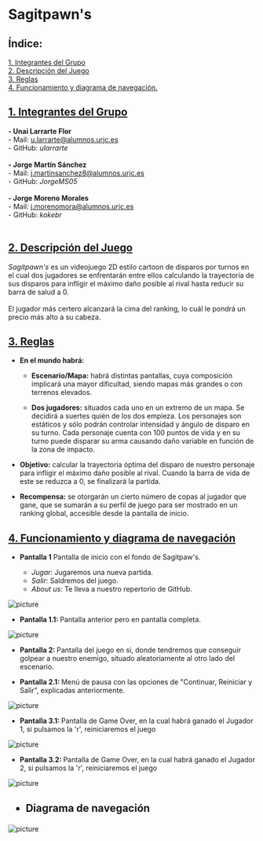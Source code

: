 # Sagitpawn's


  ## Índice: 
<a href="#grupos">1. Integrantes del Grupo</a><br>
<a href="#desc">2. Descripción del Juego</a><br>
<a href="#reglas">3. Reglas</a><br>
<a href="#diagrama">4. Funcionamiento y diagrama de navegación.</a><br>

<div id="grupos">
        <h2>
            <a href="#TOC">1. Integrantes del Grupo</a>
        </h2>
        <p>
            <strong>- Unai Larrarte Flor</strong><br>    
            - Mail: <a href="mailto:u.larrarte@alumnos.urjc.es">u.larrarte@alumnos.urjc.es</a><br>
          - GitHub: <i>ularrarte</i> <br><br>
            <strong>- Jorge Martín Sánchez </strong><br>
            - Mail: <a href="mailto:j.martinsanchez8@alumnos.urjc.es">j.martinsanchez8@alumnos.urjc.es</a><br>
          - GitHub: <i>JorgeMS05</i><br><br>
            <strong>- Jorge Moreno Morales</strong><br>    
            - Mail: <a href="mailto:j.morenomora@alumnos.urjc.es">j.morenomora@alumnos.urjc.es</a><br>
          - GitHub: <i>kokebr</i><br><br>
   </p>
 </div>
 
 <div id="desc">
        <h2>
            <a href="#TOC">2. Descripción del Juego</a>
        </h2>
        <p>
          <i>Sagitpawn's</i> es un videojuego 2D estilo cartoon de disparos por turnos en el cual dos jugadores se enfrentarán entre ellos calculando la trayectoria de sus disparos para infligir el máximo daño posible al rival hasta reducir su barra de salud a 0. 
          <br><br>
          El jugador más certero alcanzará la cima del ranking, lo cuál le pondrá un precio más alto a su cabeza.
   </p>
 </div>
 
 <div id="reglas">
        <h2>
            <a href="#TOC">3. Reglas</a>
        </h2>
  
  <ul>  
    <li><p><strong>En el mundo habrá:</strong></p>
     <ul>
       <li> <p><strong>Escenario/Mapa:</strong> habrá distintas pantallas, cuya composición implicará una mayor dificultad, siendo mapas más grandes o con terrenos elevados.</p>
       </li>
      <li><p><strong>Dos jugadores:</strong> situados cada uno en un extremo de un mapa. Se decidirá a suertes quién de los dos empieza. Los personajes son estáticos y sólo podrán controlar intensidad y ángulo de disparo en su turno. Cada personaje cuenta con 100 puntos de vida y en su turno puede disparar su arma causando daño variable en función de la zona de impacto.</p>
      </li>    
    </ul>
    </li>
   <li><p><strong>Objetivo:</strong> calcular la trayectoria óptima del disparo de nuestro personaje para infligir el máximo daño posible al rival. Cuando la barra de vida de este se reduzca a 0, se finalizará la partida.</p>
   </li>
  <li><p><strong>Recompensa:</strong> se otorgarán un cierto número de copas al jugador que gane, que se sumarán a su perfil de juego para ser mostrado en un ranking global, accesible desde la pantalla de inicio. </p>
  </li>
 </ul>
  
</div>

<!--
---
## Fase 2: Desarrollo del juego en local
<div id="fase2"> 
  <h2>Objetivos:</h2>
  <ul>
    <li>Diseñar el sistema de jeugo base de Sagitpawn's</li>
    <li>Diseño del html, así como de sprites y recursos gráficos y de audio que empleará el juego</li>
    <li>Permitir jugar una partida en local</li>
  </ul>
  <p id="cambios">El equipo de desarrollo ha creado una carpeta para el desarrollo del código del juego, que incluye archivos js, imágenes y sprites propios y un fichero html donde se ha implementado Sagitpawn's empleando Phaser. En esta fase, el equipo ha implementado la base de Sagitpawn's: un escenario con dos personajes presentes en el que ,por turnos, cargan un disparo con el que tratan de impactar al rival.<br> Se han empleado spritesheets originales para los personajes, que cuentan con animaciones básicas aún en desarrollo. Mediante ejemplos de la web de Phaser se ha podido implementar un sistema de disparo que tenga en cuenta el vector resultante de la diferencia entre la posición donde se hace click y en la que se suelta el botón, dando la opción a hacer tiros de más o menos fuerza y con distinto ángulo. Se incluye además el sistema de gestión de la vida de los personajes</p>
</div>
-->
<div id="diagrama">
<h2>
  <a href="#TOC">4. Funcionamiento y diagrama de navegación</a>
</h2>
  <ul>
  <p><strong>
    <li>Pantalla 1</strong> Pantalla de inicio con el fondo de Sagitpaw's.</li>
    <ul>
      <li><i>Jugar:</i> Jugaremos una nueva partida.</li>
      <li><i>Salir:</i> Saldremos del juego.</li>
      <li><i>About us:</i> Te lleva a nuestro repertorio de GitHub.</li> 
  </ul> 
  </ul></p>
  
![picture](https://i.imgur.com/PpIhuzS.jpg)
  
  <p><ul><li> <strong>Pantalla 1.1: </strong> Pantalla anterior pero en pantalla completa.</ul></li></p>
  
  ![picture](https://i.imgur.com/Vqp9d5y.jpg)

  <p><ul><li><strong>Pantalla 2: </strong> Pantalla del juego en si, donde tendremos que conseguir golpear a nuestro enemigo, situado aleatoriamente al otro lado del escenario.</ul></li></p>
  <p><ul><li><strong>Pantalla 2.1: </strong> Menú de pausa con las opciones de "Continuar, Reiniciar y Salir", explicadas anteriormente.</ul></li></p>
  
![picture](https://i.imgur.com/yL56hUn.jpg)
  
  <p><ul><li><strong>Pantalla 3.1: </strong> Pantalla de Game Over, en la cual habrá ganado el Jugador 1, si pulsamos la 'r', reiniciaremos el juego</ul></li></p>
  
![picture](https://i.imgur.com/a2gbfkM.png)
  
  <p><ul><li><strong>Pantalla 3.2: </strong> Pantalla de Game Over, en la cual habrá ganado el Jugador 2, si pulsamos la 'r', reiniciaremos el juego</ul></li></p>
 
![picture](https://i.imgur.com/S3MsM7h.png)
  
<h2> <ul><li> Diagrama de navegación </li> </ul> </h2>

![picture](https://i.imgur.com/EFgRRoq.png)

</div>
